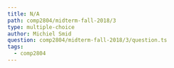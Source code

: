 ```yaml
---
title: N/A
path: comp2804/midterm-fall-2018/3
type: multiple-choice
author: Michiel Smid
question: comp2804/midterm-fall-2018/3/question.ts
tags:
  - comp2804
---
```

